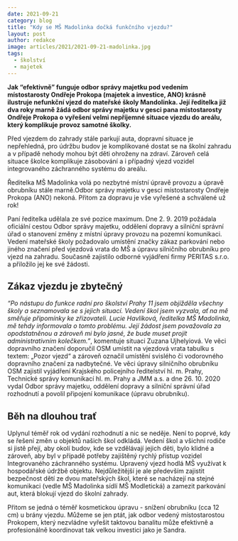 ```yaml
---
date: 2021-09-21
category: blog
title: "Kdy se MŠ Madolinka dočká funkčního vjezdu?"
layout: post
author: redakce
image: articles/2021/2021-09-21-madolinka.jpg
tags: 
  - školství
  - majetek
---
```


**Jak “efektivně” funguje odbor správy majetku pod vedením místostarosty Ondřeje Prokopa (majetek a investice, ANO) krásně ilustruje nefunkční vjezd do mateřské školy Mandolinka. Její ředitelka již dva roky marně žádá odbor správy majetku v gesci pana místostarosty Ondřeje Prokopa o vyřešení velmi nepříjemné situace vjezdu do areálu, který komplikuje provoz samotné školky.**

Před vjezdem do zahrady stále parkují auta, dopravní situace je nepřehledná, pro údržbu budov je komplikované dostat se na školní zahradu a v případě nehody mohou být děti ohroženy na zdraví. Zároveň celá situace školce komplikuje zásobování a i případný vjezd vozidel integrovaného záchranného systému do areálu.

Ředitelka MŠ Madolinka volá po nezbytné místní úpravě provozu a úpravě obrubníku stále marně.Odbor správy majetku v gesci místostarosty Ondřeje Prokopa (ANO) nekoná. Přitom za dopravu je vše vyřešené a schválené už rok!

Paní ředitelka udělala ze své pozice maximum. Dne 2. 9. 2019 požádala oficiální cestou Odbor správy majetku, oddělení dopravy a silniční správní úřad o stanovení změny z místní úpravy provozu na pozemní komunikaci. Vedení mateřské školy požadovalo umístění značky zákaz parkování nebo jiného značení před vjezdová vrata do MŠ a úpravu silničního obrubníku pro vjezd na zahradu. Současně zajistilo odborné vyjádření firmy PERITAS s.r.o. a  přiložilo jej ke své žádosti.

## Zákaz vjezdu je zbytečný

*“Po nástupu do funkce radní pro školství Prahy 11 jsem objížděla všechny školy a seznamovala se s jejich situací. Vedení škol jsem vyzvala, ať na mě směřuje připomínky ke zřizovateli. Lucie Havlíková, ředitelka MŠ Madolinka, mě tehdy informovala o tomto problému. Její žádost jsem považovala za opodstatněnou a zároveň mi bylo jasné, že bude muset projít administrativním kolečkem.”*, komentuje situaci Zuzana Ujhelyiová.  Ve věci dopravního značení doporučil OSM umístit na vjezdová vrata tabulku s textem: „Pozor vjezd“ a zároveň označil umístění svislého či vodorovného dopravního značení za nadbytečné. Ve věci úpravy silničního obrubníku OSM zajistil vyjádření Krajského policejního ředitelství hl. m. Prahy, Technické správy komunikací hl. m. Prahy a JMM a.s. a dne 26. 10. 2020 vydal Odbor správy majetku, oddělení dopravy a silniční správní úřad rozhodnutí a povolil připojení komunikace (úpravu obrubníku).

## Běh na dlouhou trať

Uplynul téměř rok od vydání rozhodnutí a nic se neděje. Není to poprvé, kdy se řešení změn u objektů našich škol odkládá. Vedení škol a všichni rodiče si jistě přejí, aby okolí budov, kde se vzdělávají jejich děti, bylo klidné a zároveň, aby byl v  případě potřeby zajištěný rychlý přístup vozidel Integrovaného záchranného systému. Upravený vjezd hodlá MŠ využívat k hospodářské údržbě objektu. Nejdůležitější je ale především zajistit bezpečnost dětí ze dvou mateřských škol, které se nacházejí na stejné komunikaci (vedle MŠ Madolinka sídlí MŠ Modletická) a zamezit parkování aut, která blokují vjezd do školní zahrady.

Přitom se jedná o téměř kosmetickou úpravu - snížení obrubníku (cca 12 cm) u brány vjezdu. Můžeme se jen ptát, jak odbor vedený místostarostou Prokopem, který nezvládne vyřešit taktovou banalitu může efektivně a profesionálně koordinovat tak velkou investici jako je Sandra.
